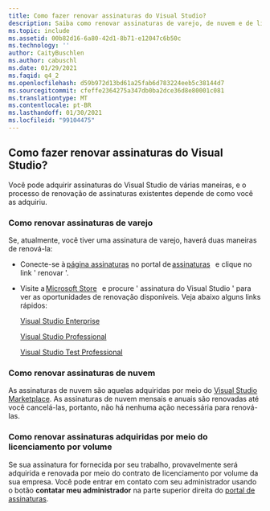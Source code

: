 ```yaml
---
title: Como fazer renovar assinaturas do Visual Studio?
description: Saiba como renovar assinaturas de varejo, de nuvem e de licença de volume
ms.topic: include
ms.assetid: 00b82d16-6a80-42d1-8b71-e12047c6b50c
ms.technology: ''
author: CaityBuschlen
ms.author: cabuschl
ms.date: 01/29/2021
ms.faqid: q4_2
ms.openlocfilehash: d59b972d13bd61a25fab6d783224eeb5c38144d7
ms.sourcegitcommit: cfeffe2364275a347db0ba2dce36d8e80001c081
ms.translationtype: MT
ms.contentlocale: pt-BR
ms.lasthandoff: 01/30/2021
ms.locfileid: "99104475"
---
```

## <a name="how-do-i-renew-visual-studio-subscriptions"></a>Como fazer renovar assinaturas do Visual Studio? 

Você pode adquirir assinaturas do Visual Studio de várias maneiras, e o processo de renovação de assinaturas existentes depende de como você as adquiriu.

### <a name="how-to-renew-retail-subscriptions"></a>Como renovar assinaturas de varejo 

Se, atualmente, você tiver uma assinatura de varejo, haverá duas maneiras de renová-la: 

- Conecte-se à [página assinaturas](https://my.visualstudio.com/subscriptions) no portal de [assinaturas](https://my.visualstudio.com/benefits)   e clique no link ' renovar '. 
- Visite a [Microsoft Store](https://www.microsoft.com/store)   e procure ' assinatura do Visual Studio ' para ver as oportunidades de renovação disponíveis. Veja abaixo alguns links rápidos: 


    [Visual Studio Enterprise](https://www.microsoft.com/p/visual-studio-enterprise-subscription/dg7gmgf0dst4?activetab=pivot%3aoverviewtab) 

    [Visual Studio Professional](https://www.microsoft.com/p/visual-studio-professional-subscription/dg7gmgf0dst3?activetab=pivot%3aoverviewtab)

    [Visual Studio Test Professional](https://www.microsoft.com/p/visual-studio-test-professional-subscription/dg7gmgf0dst6?activetab=pivot%3aoverviewtab) 


### <a name="how-to-renew-cloud-subscriptions"></a>Como renovar assinaturas de nuvem
As assinaturas de nuvem são aquelas adquiridas por meio do [Visual Studio Marketplace](https://marketplace.visualstudio.com/).  As assinaturas de nuvem mensais e anuais são renovadas até você cancelá-las, portanto, não há nenhuma ação necessária para renová-las.

### <a name="how-to-renew-subscriptions-purchased-through-volume-licensing"></a>Como renovar assinaturas adquiridas por meio do licenciamento por volume
Se sua assinatura for fornecida por seu trabalho, provavelmente será adquirida e renovada por meio do contrato de licenciamento por volume da sua empresa.  Você pode entrar em contato com seu administrador usando o botão **contatar meu administrador** na parte superior direita do [portal de assinaturas](https://my.visualstudio.com/benefits).
